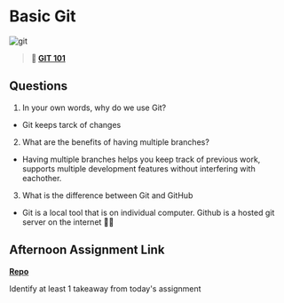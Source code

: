 # Basic Git

![git](https://git-scm.com/images/branching-illustration@2x.png)

> **📖 [GIT 101](https://codeworksacademy.com/fs-student-guide/resources/wk1/01-GIT)**

## Questions

1. In your own words, why do we use Git?
- Git keeps tarck of changes

2. What are the benefits of having multiple branches?
- Having multiple branches helps you keep track of previous work, supports multiple development features without interfering with eachother.

3. What is the difference between Git and GitHub
- Git is a local tool that is on individual computer. Github is a hosted git server on the internet 👨‍💻

## Afternoon Assignment Link

**[Repo](https://github.com/josuehdz0/<ASSIGNMENT_REPO>)**

Identify at least 1 takeaway from today's assignment
